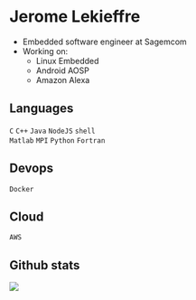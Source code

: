 # Jerome Lekieffre
- Embedded software engineer at Sagemcom
- Working on:
  * Linux Embedded
  * Android AOSP
  * Amazon Alexa

## Languages
`C` `C++` `Java` `NodeJS` `shell` <br>
`Matlab` `MPI` `Python` `Fortran`

## Devops
`Docker`

## Cloud
`AWS`

## Github stats

![](https://github-readme-stats.vercel.app/api?username=jelek21&show_icons=true&theme=dark)
